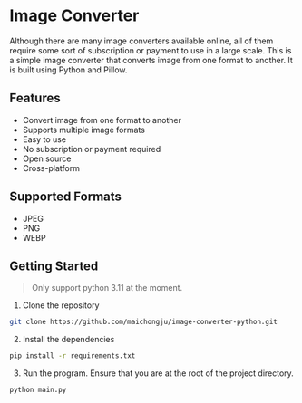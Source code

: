 # Image Converter

Although there are many image converters available online, all of them require some sort of subscription or payment to use in a large scale. This is a simple image converter that converts image from one format to another. It is built using Python and Pillow.

## Features
- Convert image from one format to another
- Supports multiple image formats
- Easy to use
- No subscription or payment required
- Open source
- Cross-platform

## Supported Formats
- JPEG
- PNG
- WEBP

## Getting Started

> Only support python 3.11 at the moment.
1. Clone the repository
```bash
git clone https://github.com/maichongju/image-converter-python.git
```
2. Install the dependencies
```bash
pip install -r requirements.txt
```
3. Run the program. Ensure that you are at the root of the project directory. 
```bash
python main.py
```

